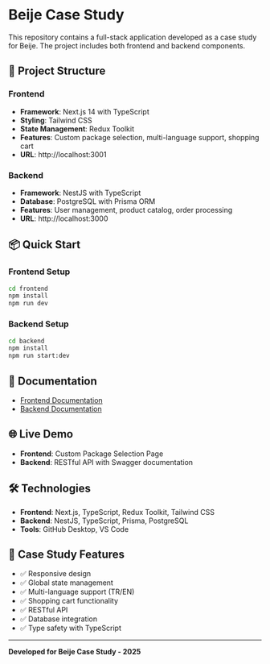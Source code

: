 # Beije Case Study

This repository contains a full-stack application developed as a case study for Beije. The project includes both frontend and backend components.

## 🚀 Project Structure

### Frontend
- **Framework**: Next.js 14 with TypeScript
- **Styling**: Tailwind CSS
- **State Management**: Redux Toolkit
- **Features**: Custom package selection, multi-language support, shopping cart
- **URL**: http://localhost:3001

### Backend
- **Framework**: NestJS with TypeScript
- **Database**: PostgreSQL with Prisma ORM
- **Features**: User management, product catalog, order processing
- **URL**: http://localhost:3000

## 📦 Quick Start

### Frontend Setup
```bash
cd frontend
npm install
npm run dev
```

### Backend Setup
```bash
cd backend
npm install
npm run start:dev
```

## 📖 Documentation

- [Frontend Documentation](./frontend/README.md)
- [Backend Documentation](./backend/README.md)

## 🌐 Live Demo

- **Frontend**: Custom Package Selection Page
- **Backend**: RESTful API with Swagger documentation

## 🛠 Technologies

- **Frontend**: Next.js, TypeScript, Redux Toolkit, Tailwind CSS
- **Backend**: NestJS, TypeScript, Prisma, PostgreSQL
- **Tools**: GitHub Desktop, VS Code

## 📝 Case Study Features

- ✅ Responsive design
- ✅ Global state management
- ✅ Multi-language support (TR/EN)
- ✅ Shopping cart functionality
- ✅ RESTful API
- ✅ Database integration
- ✅ Type safety with TypeScript

---

**Developed for Beije Case Study - 2025**

